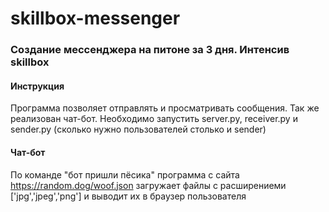 # skillbox-messenger
### Создание мессенджера на питоне за 3 дня. Интенсив skillbox

#### Инструкция
Программа позволяет отправлять и просматривать сообщения. Так же реализован чат-бот.
Необходимо запустить server.py, receiver.py и sender.py (сколько нужно пользователей столько и sender)

#### Чат-бот
По команде "бот пришли пёсика" программа с сайта https://random.dog/woof.json загружает файлы с расширениеми ['jpg','jpeg','png']
и выводит их в браузер пользователя
